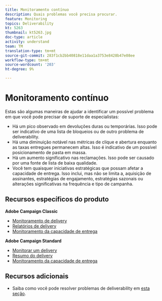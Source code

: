 ```yaml
---
title: Monitoramento contínuo
description: Quais problemas você precisa procurar.
feature: Monitoring
topics: Deliverability
kt: 5263
thumbnail: kt5263.jpg
doc-type: article
activity: understand
team: TM
translation-type: tm+mt
source-git-commit: 283f1cb2bb40818e11daa1a3753e8428b47e08ee
workflow-type: tm+mt
source-wordcount: '203'
ht-degree: 9%

---
```



# Monitoramento contínuo

Estas são algumas maneiras de ajudar a identificar um possível problema em que você pode precisar de suporte de especialistas:

* Há um pico observado em devoluções duras ou temporárias. Isso pode ser indicativo de uma lista de bloqueios ou de outro problema de deliverability.
* Há uma diminuição notável nas métricas de clique e abertura enquanto as taxas entregues permanecem altas. Isso é indicativo de um possível posicionamento de pasta em massa.
* Há um aumento significativo nas reclamações. Isso pode ser causado por uma fonte de lista de baixa qualidade.
* Você tem quaisquer iniciativas estratégicas que possam afetar a capacidade de entrega. Isso inclui, mas não se limita a, aquisição de assinantes, estratégias de engajamento, estratégias sazonais ou alterações significativas na frequência e tipo de campanha.

## Recursos específicos do produto

**Adobe Campaign Classic**

* [Monitoramento de delivery](https://experienceleague.adobe.com/docs/campaign-classic/using/sending-messages/monitoring-deliveries/about-delivery-monitoring.html)
* [Relatórios de delivery](https://experienceleague.adobe.com/docs/campaign-classic/using/reporting/reports-on-deliveries/delivery-reports.html)
* [Monitoramento da capacidade de entrega](https://experienceleague.adobe.com/docs/campaign-classic/using/sending-messages/deliverability-management/monitoring-deliverability.html)

**Adobe Campaign Standard**

* [Monitorar um delivery](https://experienceleague.adobe.com/docs/campaign-standard/using/testing-and-sending/monitoring-messages/monitoring-a-delivery.html)
* [Resumo do delivery](https://docs-author-stg.corp.adobe.com/content/help/en/campaign-standard/using/reporting/list-of-reports/delivery-summary.html)
* [Monitoramento da capacidade de entrega](https://experienceleague.adobe.com/docs/campaign-standard/using/testing-and-sending/managing-deliverability/monitor-deliverability.html?lang=en#testing-and-sending)

## Recursos adicionais

* Saiba como você pode resolver problemas de deliverability em [esta seção](/help/additional-resources/troubleshooting.md).
